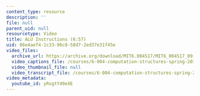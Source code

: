 ```yaml
---
content_type: resource
description: ''
file: null
parent_uid: null
resourcetype: Video
title: ALU Instructions (6:57)
uid: 86e4aef4-1c33-96c8-58d7-2ed37e31f45e
video_files:
  archive_url: https://archive.org/download/MIT6.004S17/MIT6_004S17_09-02-05_300k.mp4
  video_captions_file: /courses/6-004-computation-structures-spring-2017/7b104edefd9155fdb83a2a92ff0d3c8f_yRvgtY49eXE.vtt
  video_thumbnail_file: null
  video_transcript_file: /courses/6-004-computation-structures-spring-2017/843a56df49226f93f9ff65b93e87f7b2_yRvgtY49eXE.pdf
video_metadata:
  youtube_id: yRvgtY49eXE
---
```

